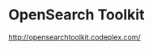 <!--
id: 218906455
link: http://kevinisom.info/post/218906455/opensearch-toolkit
slug: opensearch-toolkit
date: Wed Oct 21 2009 21:27:03 GMT+1300 (NZDT)
raw: {"blog_name":"kevinisom","id":218906455,"post_url":"http://kevinisom.info/post/218906455/opensearch-toolkit","slug":"opensearch-toolkit","type":"link","date":"2009-10-21 08:27:03 GMT","timestamp":1256113623,"state":"published","format":"html","reblog_key":"y4ha3qiK","tags":[],"short_url":"http://tmblr.co/Zw68YyD33zN","highlighted":[],"feed_item":"http://opensearchtoolkit.codeplex.com/","from_feed_id":"650234","note_count":0,"title":"OpenSearch Toolkit","url":"http://opensearchtoolkit.codeplex.com/","description":""}
publish: 2009-10-021
tags: 
title: OpenSearch Toolkit
-->


OpenSearch Toolkit
==================

<http://opensearchtoolkit.codeplex.com/>

